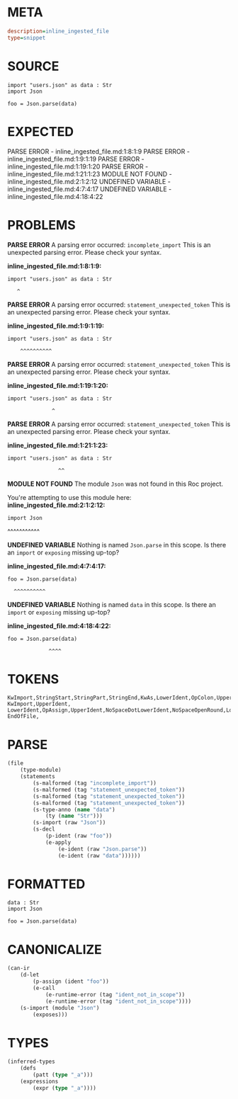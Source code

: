 # META
~~~ini
description=inline_ingested_file
type=snippet
~~~
# SOURCE
~~~roc
import "users.json" as data : Str
import Json

foo = Json.parse(data)
~~~
# EXPECTED
PARSE ERROR - inline_ingested_file.md:1:8:1:9
PARSE ERROR - inline_ingested_file.md:1:9:1:19
PARSE ERROR - inline_ingested_file.md:1:19:1:20
PARSE ERROR - inline_ingested_file.md:1:21:1:23
MODULE NOT FOUND - inline_ingested_file.md:2:1:2:12
UNDEFINED VARIABLE - inline_ingested_file.md:4:7:4:17
UNDEFINED VARIABLE - inline_ingested_file.md:4:18:4:22
# PROBLEMS
**PARSE ERROR**
A parsing error occurred: `incomplete_import`
This is an unexpected parsing error. Please check your syntax.

**inline_ingested_file.md:1:8:1:9:**
```roc
import "users.json" as data : Str
```
       ^


**PARSE ERROR**
A parsing error occurred: `statement_unexpected_token`
This is an unexpected parsing error. Please check your syntax.

**inline_ingested_file.md:1:9:1:19:**
```roc
import "users.json" as data : Str
```
        ^^^^^^^^^^


**PARSE ERROR**
A parsing error occurred: `statement_unexpected_token`
This is an unexpected parsing error. Please check your syntax.

**inline_ingested_file.md:1:19:1:20:**
```roc
import "users.json" as data : Str
```
                  ^


**PARSE ERROR**
A parsing error occurred: `statement_unexpected_token`
This is an unexpected parsing error. Please check your syntax.

**inline_ingested_file.md:1:21:1:23:**
```roc
import "users.json" as data : Str
```
                    ^^


**MODULE NOT FOUND**
The module `Json` was not found in this Roc project.

You're attempting to use this module here:
**inline_ingested_file.md:2:1:2:12:**
```roc
import Json
```
^^^^^^^^^^^


**UNDEFINED VARIABLE**
Nothing is named `Json.parse` in this scope.
Is there an `import` or `exposing` missing up-top?

**inline_ingested_file.md:4:7:4:17:**
```roc
foo = Json.parse(data)
```
      ^^^^^^^^^^


**UNDEFINED VARIABLE**
Nothing is named `data` in this scope.
Is there an `import` or `exposing` missing up-top?

**inline_ingested_file.md:4:18:4:22:**
```roc
foo = Json.parse(data)
```
                 ^^^^


# TOKENS
~~~zig
KwImport,StringStart,StringPart,StringEnd,KwAs,LowerIdent,OpColon,UpperIdent,
KwImport,UpperIdent,
LowerIdent,OpAssign,UpperIdent,NoSpaceDotLowerIdent,NoSpaceOpenRound,LowerIdent,CloseRound,
EndOfFile,
~~~
# PARSE
~~~clojure
(file
	(type-module)
	(statements
		(s-malformed (tag "incomplete_import"))
		(s-malformed (tag "statement_unexpected_token"))
		(s-malformed (tag "statement_unexpected_token"))
		(s-malformed (tag "statement_unexpected_token"))
		(s-type-anno (name "data")
			(ty (name "Str")))
		(s-import (raw "Json"))
		(s-decl
			(p-ident (raw "foo"))
			(e-apply
				(e-ident (raw "Json.parse"))
				(e-ident (raw "data"))))))
~~~
# FORMATTED
~~~roc
data : Str
import Json

foo = Json.parse(data)
~~~
# CANONICALIZE
~~~clojure
(can-ir
	(d-let
		(p-assign (ident "foo"))
		(e-call
			(e-runtime-error (tag "ident_not_in_scope"))
			(e-runtime-error (tag "ident_not_in_scope"))))
	(s-import (module "Json")
		(exposes)))
~~~
# TYPES
~~~clojure
(inferred-types
	(defs
		(patt (type "_a")))
	(expressions
		(expr (type "_a"))))
~~~
